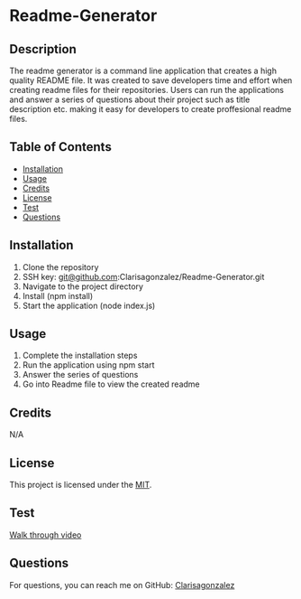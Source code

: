 # Readme-Generator
  
## Description
The readme generator is a command line application that creates a high quality README file. It was created to save developers time and effort when creating readme files for their repositories. Users can run the applications and answer a series of questions about their project such as title description etc. making it easy for developers to create proffesional readme files.

## Table of Contents
- [Installation](#installation)
- [Usage](#usage)
- [Credits](#credits)
- [License](#license)
- [Test](#test)
- [Questions](#questions)

## Installation
1. Clone the repository
2. SSH key: git@github.com:Clarisagonzalez/Readme-Generator.git
3. Navigate to the project directory
4. Install (npm install)
5. Start the application (node index.js) 

## Usage
1. Complete the installation steps
2. Run the application using npm start
3. Answer the series of questions
4. Go into Readme file to view the created readme

## Credits
 N/A

## License
This project is licensed under the [MIT]().

## Test
[Walk through video](https://drive.google.com/file/d/1L75BlHtMgDkQKzBblTzCOhFbOI4hadgo/view)

## Questions
For questions, you can reach me on GitHub: [Clarisagonzalez](https://github.com/Clarisagonzalez)
